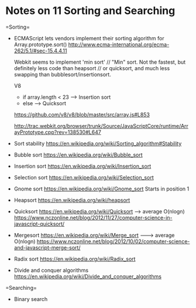 Notes on 11 Sorting and Searching
=================================

=Sorting=

- ECMAScript lets vendors implement their sorting algorithm for Array.prototype.sort() 
  http://www.ecma-international.org/ecma-262/5.1/#sec-15.4.4.11

  Webkit seems to implement 'min sort'
  // "Min" sort. Not the fastest, but definitely less code than heapsort
  // or quicksort, and much less swapping than bubblesort/insertionsort.

  V8
    - if array.length < 23 --> Insertion sort
    - else --> Quicksort 

  https://github.com/v8/v8/blob/master/src/array.js#L853

  http://trac.webkit.org/browser/trunk/Source/JavaScriptCore/runtime/ArrayPrototype.cpp?rev=138530#L647

- Sort stability https://en.wikipedia.org/wiki/Sorting_algorithm#Stability

- Bubble sort https://en.wikipedia.org/wiki/Bubble_sort

- Insertion sort https://en.wikipedia.org/wiki/Insertion_sort

- Selection sort https://en.wikipedia.org/wiki/Selection_sort

- Gnome sort https://en.wikipedia.org/wiki/Gnome_sort
  Starts in position 1

- Heapsort https://en.wikipedia.org/wiki/heapsort

- Quicksort https://en.wikipedia.org/wiki/Quicksort --> average O(nlogn)
  https://www.nczonline.net/blog/2012/11/27/computer-science-in-javascript-quicksort/

- Mergesort https://en.wikipedia.org/wiki/Merge_sort ---> average O(nlogn)
  https://www.nczonline.net/blog/2012/10/02/computer-science-and-javascript-merge-sort/

- Radix sort https://en.wikipedia.org/wiki/Radix_sort

- Divide and conquer algorithms https://en.wikipedia.org/wiki/Divide_and_conquer_algorithms


=Searching=

- Binary search